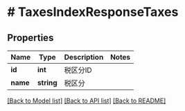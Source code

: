# # TaxesIndexResponseTaxes

## Properties

Name | Type | Description | Notes
------------ | ------------- | ------------- | -------------
**id** | **int** | 税区分ID | 
**name** | **string** | 税区分 | 

[[Back to Model list]](../../README.md#documentation-for-models) [[Back to API list]](../../README.md#documentation-for-api-endpoints) [[Back to README]](../../README.md)


